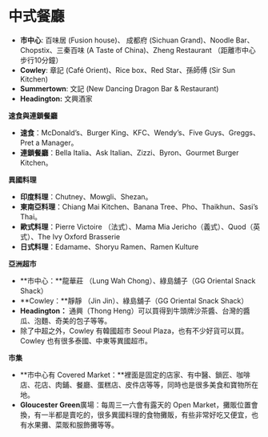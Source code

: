 # 中式餐廳


* **市中心**: 百味居 (Fusion house)、 成都府 (Sichuan Grand)、Noodle Bar、Chopstix、三秦百味 (A Taste of China)、Zheng Restaurant （距離市中心步行10分鐘）
* **Cowley**: 章記 (Café Orient)、Rice box、Red Star、孫師傅 (Sir Sun Kitchen)
* **Summertown**: 文記 (New Dancing Dragon Bar & Restaurant)
* **Headington:** 文興酒家

**速食與連鎖餐廳**

* **速食**：McDonald’s、Burger King、KFC、Wendy’s、Five Guys、Greggs、Pret a Manager。
* **連鎖餐廳**：Bella Italia、Ask Italian、Zizzi、Byron、Gourmet Burger Kitchen。

**異國料理**

* **印度料理**：Chutney、Mowgli、Shezan。
* **東南亞料理**：Chiang Mai Kitchen、Banana Tree、Pho、Thaikhun、Sasi’s Thai。
* **歐式料理**：Pierre Victoire （法式）、Mama Mia Jericho（義式）、Quod（英式）、The Ivy Oxford Brasserie
* **日式料理**：Edamame、Shoryu Ramen、Ramen Kulture

**亞洲超市**

* **市中心：**龍華莊 （Lung Wah Chong）、綠島舖子（GG Oriental Snack Shack）
* **Cowley：**靜靜 （Jin Jin）、綠島舖子（GG Oriental Snack Shack）
* **Headington：** 通興（Thong Heng）可以買得到牛頭牌沙茶醬、台灣的醬瓜、泡麵、奇美的包子等等。
* 除了中超之外，Cowley 有韓國超市 Seoul Plaza，也有不少好貨可以買。Cowley 也有很多泰國、中東等異國超市。

**市集**

* **市中心有 Covered Market：**裡面是固定的店家、有中醫、鎖匠、咖啡店、花店、肉鋪、餐廳、蛋糕店、皮件店等等，同時也是很多美食和寶物所在地。
* **Gloucester Green**廣場：每周三一六會有露天的 Open Market，攤販位置會換，有一半都是賣吃的，很多異國料理的食物攤販，有些非常好吃又便宜，也有水果攤、菜販和服飾攤等等。

